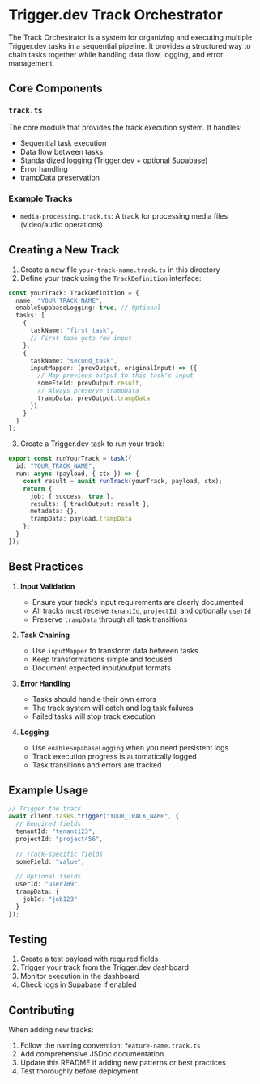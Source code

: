 # Trigger.dev Track Orchestrator

The Track Orchestrator is a system for organizing and executing multiple Trigger.dev tasks in a sequential pipeline. It provides a structured way to chain tasks together while handling data flow, logging, and error management.

## Core Components

### `track.ts`
The core module that provides the track execution system. It handles:
- Sequential task execution
- Data flow between tasks
- Standardized logging (Trigger.dev + optional Supabase)
- Error handling
- trampData preservation

### Example Tracks
- `media-processing.track.ts`: A track for processing media files (video/audio operations)

## Creating a New Track

1. Create a new file `your-track-name.track.ts` in this directory
2. Define your track using the `TrackDefinition` interface:
```typescript
const yourTrack: TrackDefinition = {
  name: "YOUR_TRACK_NAME",
  enableSupabaseLogging: true, // Optional
  tasks: [
    {
      taskName: "first_task",
      // First task gets raw input
    },
    {
      taskName: "second_task",
      inputMapper: (prevOutput, originalInput) => ({
        // Map previous output to this task's input
        someField: prevOutput.result,
        // Always preserve trampData
        trampData: prevOutput.trampData
      })
    }
  ]
};
```

3. Create a Trigger.dev task to run your track:
```typescript
export const runYourTrack = task({
  id: "YOUR_TRACK_NAME",
  run: async (payload, { ctx }) => {
    const result = await runTrack(yourTrack, payload, ctx);
    return {
      job: { success: true },
      results: { trackOutput: result },
      metadata: {},
      trampData: payload.trampData
    };
  }
});
```

## Best Practices

1. **Input Validation**
   - Ensure your track's input requirements are clearly documented
   - All tracks must receive `tenantId`, `projectId`, and optionally `userId`
   - Preserve `trampData` through all task transitions

2. **Task Chaining**
   - Use `inputMapper` to transform data between tasks
   - Keep transformations simple and focused
   - Document expected input/output formats

3. **Error Handling**
   - Tasks should handle their own errors
   - The track system will catch and log task failures
   - Failed tasks will stop track execution

4. **Logging**
   - Use `enableSupabaseLogging` when you need persistent logs
   - Track execution progress is automatically logged
   - Task transitions and errors are tracked

## Example Usage

```typescript
// Trigger the track
await client.tasks.trigger("YOUR_TRACK_NAME", {
  // Required fields
  tenantId: "tenant123",
  projectId: "project456",
  
  // Track-specific fields
  someField: "value",
  
  // Optional fields
  userId: "user789",
  trampData: {
    jobId: "job123"
  }
});
```

## Testing

1. Create a test payload with required fields
2. Trigger your track from the Trigger.dev dashboard
3. Monitor execution in the dashboard
4. Check logs in Supabase if enabled

## Contributing

When adding new tracks:
1. Follow the naming convention: `feature-name.track.ts`
2. Add comprehensive JSDoc documentation
3. Update this README if adding new patterns or best practices
4. Test thoroughly before deployment 